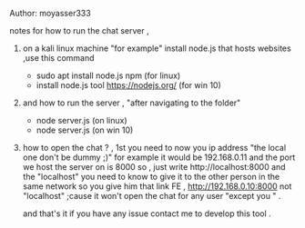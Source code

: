 

   Author: moyasser333

notes for how to run the chat server , 
1. on a kali linux machine "for example" install node.js that hosts websites ,use this command
   - sudo apt install node.js npm (for linux)
   - install node.js tool https://nodejs.org/ (for win 10)
2. and how to run the server , "after navigating to the folder"
   - node server.js (on linux)
   - node server.js (on win 10)
3. how to open the chat ? , 1st you need to now you ip address "the local one don't be dummy ;)"     for example it would be 192.168.0.11 and the port we host the server on is 8000 so ,
       just write http://localhost:8000 and the "localhost" you need to know to give it to the            other person in the same network so you give him that link FE , http://192.168.0.10:8000
          not "localhost" ;cause it won't open the chat for any user "except you " .

   
     and that's it if you have any issue contact me to develop this tool .

